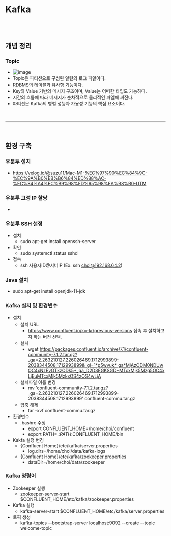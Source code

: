 # Kafka

<br><br>

## 개념 정리
### Topic
- ![image](https://github.com/Young-Geun/Kafka/assets/27760576/e5d88001-3adf-4b47-954a-eae9f5e125da)
- Topic은 파티션으로 구성된 일련의 로그 파일이다.
- RDBMS의 테이블과 유사항 기능이다.
- Key와 Value 기반의 메시지 구조이며, Value는 어떠한 타입도 가능하다.
- 시간의 흐름에 따라 메시지가 순차적으로 물리적인 파일에 써진다.
- 파티션은 Kafka의 병렬 성능과 가용성 기능의 핵심 요소이다.

<br><hr><br>

## 환경 구축
### 우분투 설치
- https://velog.io/@suzu11/Mac-M1-%EC%97%90%EC%84%9C-%EC%9A%B0%EB%B6%84%ED%88%AC-%EC%84%A4%EC%B9%98%ED%95%98%EA%B8%B0-UTM
### 우분투 고정 IP 할당
- 
### 우분투 SSH 설정
- 설치
  - sudo apt-get install openssh-server
- 확인
  - sudo systemctl status sshd
- 접속
  - ssh 사용자ID@서버IP (Ex. ssh choi@192.168.64.2)

### Java 설치
- sudo apt-get install openjdk-11-jdk

### Kafka 설치 및 환경변수
- 설치
  - 설치 URL
    - https://www.confluent.io/ko-kr/previous-versions 접속 후 설치하고자 하는 버전 선택.
  - 설치
    - wget https://packages.confluent.io/archive/7.1/confluent-community-7.1.2.tar.gz?_ga=2.263210127.226026469.1712993899-2038344508.1712993899&_gl=1*p5wvuk*_ga*MjAzODM0NDUwOC4xNzEyOTkzODk5*_ga_D2D3EGKSGD*MTcxMjk5Mzg5OC4xLjEuMTcxMjk5MzkxOS4zOS4wLjA
  - 설치파일 이름 변경
    - mv 'confluent-community-7.1.2.tar.gz?_ga=2.263210127.226026469.1712993899-2038344508.1712993899' confluent-commu.tar.gz
  - 압축 해제
    - tar -xvf confluent-commu.tar.gz
- 환경변수
  - .bashrc 수정
    -  export CONFLUENT_HOME=/home/choi/confluent
    -  export PATH=.:$PATH:$CONFLUENT_HOME/bin
- Kakfa 설정 변경
  - {Confluent Home}/etc/kafka/server.properties
    - log.dirs=/home/choi/data/kafka-logs
  - {Confluent Home}/etc/kafka/zookeeper.properties
    - dataDir=/home/choi/data/zookeeper

### Kafka 명령어
- Zookeeper 실행
  - zookeeper-server-start $CONFLUENT_HOME/etc/kafka/zookeeper.properties
- Kafka 실행
  - kafka-server-start $CONFLUENT_HOME/etc/kafka/server.properties
- 토픽 생성
  - kafka-topics --bootstrap-server localhost:9092 --create --topic welcome-topic
